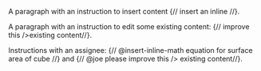 A paragraph with an instruction to insert content {// insert an inline //}.

A paragraph with an instruction to edit some existing content: {// improve this />existing content//}.

Instructions with an assignee: {// @insert-inline-math equation for surface area of cube //} and {// @joe please improve this /> existing content//}.
